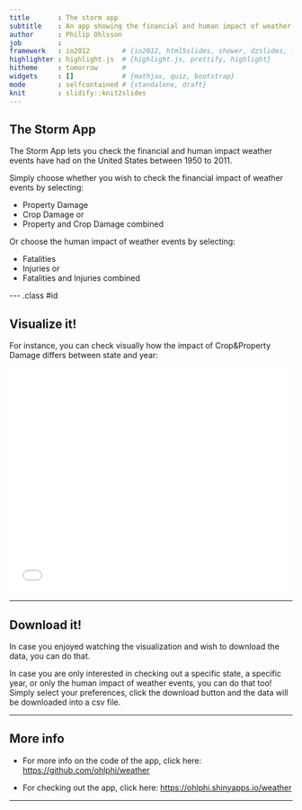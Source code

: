 ```yaml
---
title       : The storm app
subtitle    : An app showing the financial and human impact of weather events in the USA
author      : Philip Ohlsson
job         : 
framework   : io2012        # {io2012, html5slides, shower, dzslides, ...}
highlighter : highlight.js  # {highlight.js, prettify, highlight}
hitheme     : tomorrow      # 
widgets     : []            # {mathjax, quiz, bootstrap}
mode        : selfcontained # {standalone, draft}
knit        : slidify::knit2slides
---
```


## The Storm App

The Storm App lets you check the financial and human impact weather events have had on the United States between 1950 to 2011.

Simply choose whether you wish to check the financial impact of weather events by selecting: 

- Property Damage
- Crop Damage or
- Property and Crop Damage combined

Or choose the human impact of weather events by selecting: 

- Fatalities
- Injuries or
- Fatalities and Injuries combined

--- .class #id



## Visualize it!

For instance, you can check visually how the impact of Crop&Property Damage differs between state and year:

 <iframe src=' assets/fig/nvd3plot-1.html ' scrolling='no' frameBorder='0' seamless class='rChart datamaps ' id=iframe- chart20a03a0f4a70 ></iframe> <style>iframe.rChart{ width: 100%; height: 400px;}</style>


---


## Download it!

In case you enjoyed watching the visualization and wish to download the data, you can do that. 

In case you are only interested in checking out a specific state, a specific year, or only the human impact of weather events, you can do that too! Simply select your preferences, click the  download button and the data will be downloaded into a csv file.

---

## More info

- For more info on the code of the app, click here: 
https://github.com/ohlphi/weather

- For checking out the app, click here:
https://ohlphi.shinyapps.io/weather

---
